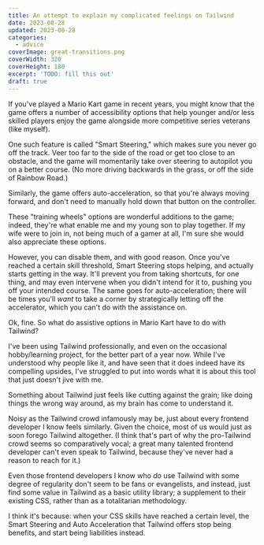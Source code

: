 ```yaml
---
title: An attempt to explain my complicated feelings on Tailwind
date: 2023-08-28
updated: 2023-08-28
categories:
  - advice
coverImage: great-transitions.png
coverWidth: 320
coverHeight: 180
excerpt: 'TODO: fill this out'
draft: true
---
```


<script>
  import PullQuote from '$lib/components/PullQuote.svelte'
  import SideNote from '$lib/components/SideNote.svelte'
  import Note from '$lib/components/Note.svelte'
  import CalloutPlusQuote from '$lib/components/CalloutPlusQuote.svelte'
</script>

If you've played a Mario Kart game in recent years, you might know that the game offers a number of accessibility options that help younger and/or less skilled players enjoy the game alongside more competitive series veterans (like myself).

One such feature is called "Smart Steering," which makes sure you never go off the track. Veer too far to the side of the road or get too close to an obstacle, and the game will momentarily take over steering to autopilot you on a better course. (No more driving backwards in the grass, or off the side of Rainbow Road.)

Similarly, the game offers auto-acceleration, so that you're always moving forward, and don't need to manually hold down that button on the controller.

These "training wheels" options are wonderful additions to the game; indeed, they're what enable me and my young son to play together. If my wife were to join in, not being much of a gamer at all, I'm sure she would also appreciate these options.

However, you can disable them, and with good reason. Once you've reached a certain skill threshold, Smart Steering stops helping, and actually starts getting in the way. It'll prevent you from taking shortcuts, for one thing, and may even intervene when you didn't intend for it to, pushing you off your intended course. The same goes for auto-acceleration; there will be times you'll _want_ to take a corner by strategically letting off the accelerator, which you can't do with the assistance on.

Ok, fine. So what do assistive options in Mario Kart have to do with Tailwind?

I've been using Tailwind professionally, and even on the occasional hobby/learning project, for the better part of a year now. While I've understood why people like it, and have seen that it does indeed have its compelling upsides, I've struggled to put into words what it is about this tool that just doesn't jive with me.

Something about Tailwind just feels like cutting against the grain; like doing things the wrong way around, as my brain has come to understand it.

Noisy as the Tailwind crowd infamously may be, just about every frontend developer I know feels similarly. Given the choice, most of us would just as soon forego Tailwind altogether. (I think that's part of why the pro-Tailwind crowd seems so comparatively vocal; a great many talented frontend developer can't even speak to Tailwind, because they've never had a reason to reach for it.)

Even those frontend developers I know who _do_ use Tailwind with some degree of regularity don't seem to be fans or evangelists, and instead, just find some value in Tailwind as a basic utility library; a supplement to their existing CSS, rather than as a totalitarian methodology.

I think it's because: when your CSS skills have reached a certain level, the Smart Steering and Auto Acceleration that Tailwind offers stop being benefits, and start being liabilities instead.
